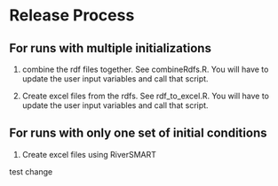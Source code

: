 # Release Process

## For runs with multiple initializations

1. combine the rdf files together. See combineRdfs.R. You will have to update the user input variables and call that script. 

2. Create excel files from the rdfs. See rdf_to_excel.R. You will have to update the user input variables and call that script.

## For runs with only one set of initial conditions

1. Create excel files using RiverSMART

test change